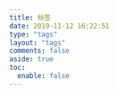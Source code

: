 ```yaml
---
title: 标签
date: 2019-11-12 16:22:51
type: "tags"
layout: "tags"
comments: false
aside: true
toc:
  enable: false
---
```

